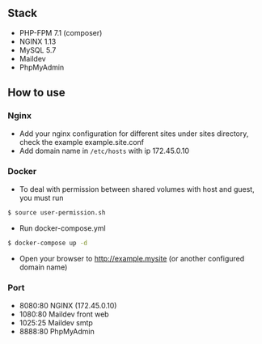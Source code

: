 ## Stack

- PHP-FPM 7.1 (composer)
- NGINX 1.13
- MySQL 5.7
- Maildev
- PhpMyAdmin

## How to use

### Nginx

- Add your nginx configuration for different sites under sites directory, check the example example.site.conf
- Add domain name in `/etc/hosts` with ip 172.45.0.10

### Docker

- To deal with permission between shared volumes with host and guest, you must run

```bash
$ source user-permission.sh
```

- Run docker-compose.yml

```bash
$ docker-compose up -d
```

- Open your browser to http://example.mysite (or another configured domain name)

### Port

- 8080:80 NGINX (172.45.0.10)
- 1080:80 Maildev front web
- 1025:25 Maildev smtp
- 8888:80 PhpMyAdmin